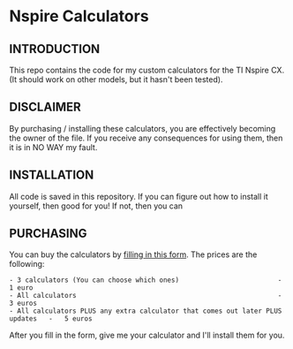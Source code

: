 # Nspire Calculators

## INTRODUCTION
This repo contains the code for my custom calculators for the TI Nspire CX. (It should work on other models, but it hasn't been tested). 

## DISCLAIMER
By purchasing / installing these calculators, you are effectively becoming the owner of the file. If you receive any consequences for using them, then it is in NO WAY my fault. 

## INSTALLATION
All code is saved in this repository. If you can figure out how to install it yourself, then good for you! If not, then you can 

## PURCHASING
You can buy the calculators by [filling in this form](https://goo.gl/forms/hrhIV5CWMWb9MRYg2 "Calculator request form"). The prices are the following:
```
- 3 calculators (You can choose which ones)	                 		-   1 euro
- All calculators 			               	                        -   3 euros
- All calculators PLUS any extra calculator that comes out later PLUS updates 	-   5 euros
```
After you fill in the form, give me your calculator and I'll install them for you.
